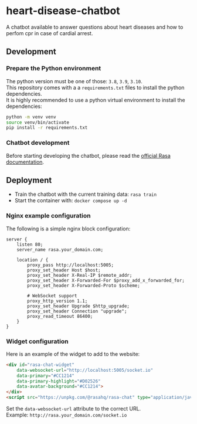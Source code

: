 # heart-disease-chatbot
A chatbot available to answer questions about heart diseases and how to perfom cpr in case of cardial arrest.  

## Development
### Prepare the Python environment
The python version must be one of those: `3.8`, `3.9`, `3.10`.  
This repository comes with a a `requirements.txt` files to install the python dependencies.  
It is highly recommended to use a python virtual environment to install the dependencies:  
```sh
python -m venv venv
source venv/bin/activate
pip install -r requirements.txt
```

### Chatbot development
Before starting developing the chatbot, please read the [official Rasa documentation](https://rasa.com/docs/rasa/).  

## Deployment
- Train the chatbot with the current training data: `rasa train`
- Start the container with: `docker compose up -d`

### Nginx example configuration
The following is a simple nginx block configuration:
```
server {
    listen 80;
    server_name rasa.your_domain.com;

    location / {
        proxy_pass http://localhost:5005;
        proxy_set_header Host $host;
        proxy_set_header X-Real-IP $remote_addr;
        proxy_set_header X-Forwarded-For $proxy_add_x_forwarded_for;
        proxy_set_header X-Forwarded-Proto $scheme;

        # WebSocket support
        proxy_http_version 1.1;
        proxy_set_header Upgrade $http_upgrade;
        proxy_set_header Connection "upgrade";
        proxy_read_timeout 86400;
    }
}
```

### Widget configuration
Here is an example of the widget to add to the website:
```html
<div id="rasa-chat-widget" 
	data-websocket-url="http://localhost:5005/socket.io"
	data-primary="#CC1214"
	data-primary-highlight="#D02526"
	data-avatar-background="#CC1214">
</div>
<script src="https://unpkg.com/@rasahq/rasa-chat" type="application/javascript"></script>
```

Set the `data-websocket-url` attribute to the correct URL.  
Example: `http://rasa.your_domain.com/socket.io`